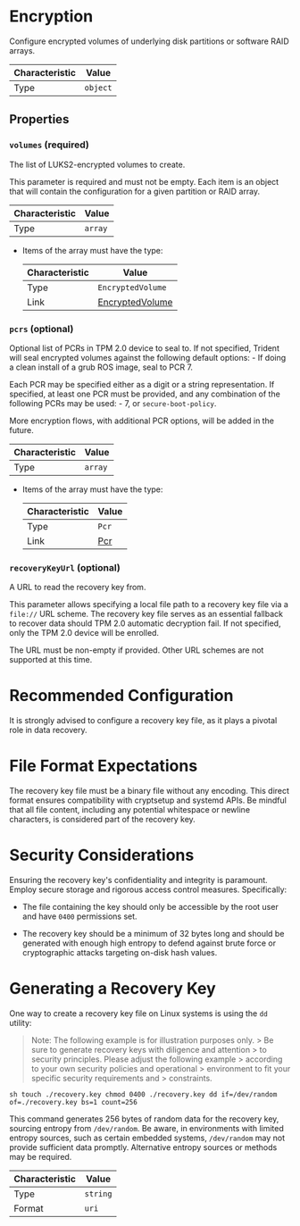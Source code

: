 <!-- THIS FILE IS AUTOMATICALLY GENERATED BY DOCBUILDER, DO NOT EDIT MANUALLY! -->

# Encryption

Configure encrypted volumes of underlying disk partitions or software RAID arrays.

| Characteristic | Value    |
| -------------- | -------- |
| Type           | `object` |

## Properties

### `volumes` **<span>(required)</span>**

The list of LUKS2-encrypted volumes to create.

This parameter is required and must not be empty. Each item is an object that will contain the configuration for a given partition or RAID array.

| Characteristic | Value   |
| -------------- | ------- |
| Type           | `array` |

- Items of the array must have the type:

   | Characteristic | Value                                   |
   | -------------- | --------------------------------------- |
   | Type           | `EncryptedVolume`                       |
   | Link           | [EncryptedVolume](./EncryptedVolume.md) |

### `pcrs` (optional)

Optional list of PCRs in TPM 2.0 device to seal to. If not specified, Trident will seal encrypted volumes against the following default options: - If doing a clean install of a grub ROS image, seal to PCR 7.

Each PCR may be specified either as a digit or a string representation. If specified, at least one PCR must be provided, and any combination of the following PCRs may be used: - 7, or `secure-boot-policy`.

More encryption flows, with additional PCR options, will be added in the future.

| Characteristic | Value   |
| -------------- | ------- |
| Type           | `array` |

- Items of the array must have the type:

   | Characteristic | Value           |
   | -------------- | --------------- |
   | Type           | `Pcr`           |
   | Link           | [Pcr](./Pcr.md) |

### `recoveryKeyUrl` (optional)

A URL to read the recovery key from.

This parameter allows specifying a local file path to a recovery key file via a `file://` URL scheme. The recovery key file serves as an essential fallback to recover data should TPM 2.0 automatic decryption fail. If not specified, only the TPM 2.0 device will be enrolled.

The URL must be non-empty if provided. Other URL schemes are not supported at this time.

# Recommended Configuration

It is strongly advised to configure a recovery key file, as it plays a pivotal role in data recovery.

# File Format Expectations

The recovery key file must be a binary file without any encoding. This direct format ensures compatibility with cryptsetup and systemd APIs. Be mindful that all file content, including any potential whitespace or newline characters, is considered part of the recovery key.

# Security Considerations

Ensuring the recovery key's confidentiality and integrity is paramount. Employ secure storage and rigorous access control measures. Specifically:

- The file containing the key should only be accessible by the root user and have `0400` permissions set.

- The recovery key should be a minimum of 32 bytes long and should be generated with enough high entropy to defend against brute force or cryptographic attacks targeting on-disk hash values.

# Generating a Recovery Key

One way to create a recovery key file on Linux systems is using the `dd` utility:

> Note: The following example is for illustration purposes only. > Be sure to generate recovery keys with diligence and attention > to security principles. Please adjust the following example > according to your own security policies and operational > environment to fit your specific security requirements and > constraints.

```sh touch ./recovery.key chmod 0400 ./recovery.key dd if=/dev/random of=./recovery.key bs=1 count=256 ```

This command generates 256 bytes of random data for the recovery key, sourcing entropy from `/dev/random`. Be aware, in environments with limited entropy sources, such as certain embedded systems, `/dev/random` may not provide sufficient data promptly. Alternative entropy sources or methods may be required.

| Characteristic | Value    |
| -------------- | -------- |
| Type           | `string` |
| Format         | `uri`    |

